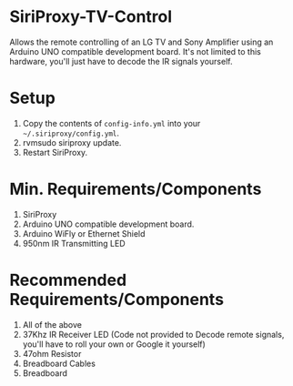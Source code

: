 SiriProxy-TV-Control
====================

Allows the remote controlling of an LG TV and Sony Amplifier using an Arduino UNO compatible development board. It's not limited to this hardware, you'll just have to decode the IR signals yourself.

# Setup

1. Copy the contents of `config-info.yml` into your `~/.siriproxy/config.yml`.
2. rvmsudo siriproxy update.
3. Restart SiriProxy.

# Min. Requirements/Components

1. SiriProxy
2. Arduino UNO compatible development board.
3. Arduino WiFly or Ethernet Shield
4. 950nm IR Transmitting LED

# Recommended Requirements/Components

1. All of the above
2. 37Khz IR Receiver LED (Code not provided to Decode remote signals, you'll have to roll your own or Google it yourself)
3. 47ohm Resistor
4. Breadboard Cables
5. Breadboard
